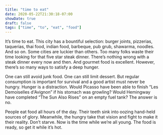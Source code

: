 ```yaml
---
title: "time to eat"
date: 2020-05-22T21:30:18-07:00
showDate: true
draft: false
tags: ["time", "to", "eat", "food"]
---
```

It’s time to eat. This city has a bountiful selection: burger joints, pizzerias, taquerias, thai food, indian food, barbeque, pub grub, shawarma, noodles. And so on. Some cities are luckier than others. Too many folks waste their time looking for that five star steak dinner. There’s nothing wrong with a steak dinner every now and then. And gourmet food is excellent. However, there’s so many ways to satisfy a deep hunger.

One can still avoid junk food. One can still limit dessert. But regular consumption is important for survival and a good artist must never be hungry. Hunger is a distraction. Would Picasso have been able to finish “Les Demoiselles d'Avignon” if his stomach was growling? Would Hemingway have completed “The Sun Also Rises” on an empty fuel tank? The answer is no.

People eat food all hours of the day. Their teeth sink into oozing hand-held sources of glory. Meanwhile, the hungry take that vision and fight to make it their reality.
Don’t starve. Now is the time while we’re all young. The food is ready, so get it while it’s hot.
